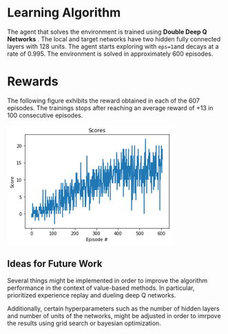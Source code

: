 

# Learning Algorithm



The agent that solves the environment is trained using **Double Deep Q Networks** . The local and target networks have two hidden fully connected layers with 128 units.  The agent starts exploring with `eps=1`and decays at a rate of 0.995. The environment is solved in approximately 600 episodes. 



# Rewards



The following figure exhibits the reward obtained in each of the 607 episodes. The trainings stops after reaching an average reward of +13 in 100 consecutive episodes.



![](images/rewards.png)



## Ideas for Future Work



Several things might be implemented in order to improve the algorithm performance in the context of value-based methods. In particular, prioritized experience replay and dueling deep Q networks. 

Additionally, certain hyperparameters such as the number of hidden layers and number of units of the networks, might be adjusted in order to imrpove the results using grid search or bayesian optimization.

# 